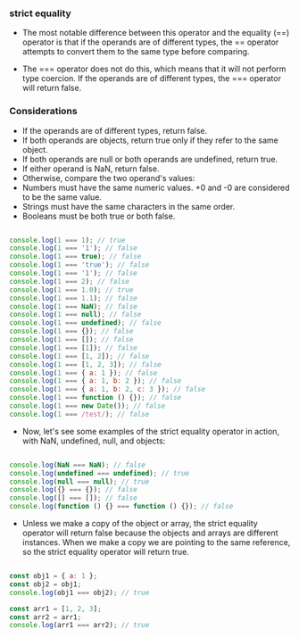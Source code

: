 ### strict equality

- The most notable difference between this operator and the equality (==) operator is that if the operands are of different types, the == operator attempts to convert them to the same type before comparing.

- The === operator does not do this, which means that it will not perform type coercion. If the operands are of different types, the === operator will return false.

### Considerations

- If the operands are of different types, return false.
- If both operands are objects, return true only if they refer to the same object.
- If both operands are null or both operands are undefined, return true.
- If either operand is NaN, return false.
- Otherwise, compare the two operand's values:
- Numbers must have the same numeric values. +0 and -0 are considered to be the same value.
- Strings must have the same characters in the same order.
- Booleans must be both true or both false.

```js

console.log(1 === 1); // true
console.log(1 === '1'); // false
console.log(1 === true); // false
console.log(1 === 'true'); // false
console.log(1 === '1'); // false
console.log(1 === 2); // false
console.log(1 === 1.0); // true
console.log(1 === 1.1); // false
console.log(1 === NaN); // false
console.log(1 === null); // false
console.log(1 === undefined); // false
console.log(1 === {}); // false
console.log(1 === []); // false
console.log(1 === [1]); // false
console.log(1 === [1, 2]); // false
console.log(1 === [1, 2, 3]); // false
console.log(1 === { a: 1 }); // false
console.log(1 === { a: 1, b: 2 }); // false
console.log(1 === { a: 1, b: 2, c: 3 }); // false
console.log(1 === function () {}); // false
console.log(1 === new Date()); // false
console.log(1 === /test/); // false

```

- Now, let's see some examples of the strict equality operator in action, with NaN, undefined,
null, and objects:

```js

console.log(NaN === NaN); // false
console.log(undefined === undefined); // true
console.log(null === null); // true
console.log({} === {}); // false
console.log([] === []); // false
console.log(function () {} === function () {}); // false

```

- Unless we make a copy of the object or array, the strict equality operator will return false because the objects and arrays are different instances. When we make a copy we are pointing to the same reference, so the strict equality operator will return true.

```js

const obj1 = { a: 1 };
const obj2 = obj1;
console.log(obj1 === obj2); // true

const arr1 = [1, 2, 3];
const arr2 = arr1;
console.log(arr1 === arr2); // true

```
